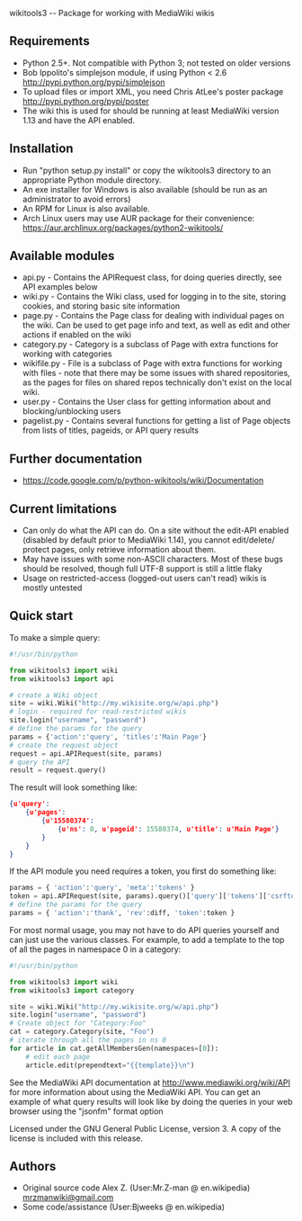 wikitools3 -- Package for working with MediaWiki wikis

Requirements
------------

  * Python 2.5+. Not compatible with Python 3; not tested on older versions
  * Bob Ippolito's simplejson module, if using Python < 2.6
    <http://pypi.python.org/pypi/simplejson>
  * To upload files or import XML, you need Chris AtLee's poster package
    <http://pypi.python.org/pypi/poster>  
  * The wiki this is used for should be running at least MediaWiki version 1.13 and have the API enabled.

Installation
------------

  * Run "python setup.py install" or copy the wikitools3 directory
    to an appropriate Python module directory.
  * An exe installer for Windows is also available (should be run as an 
    administrator to avoid errors)
  * An RPM for Linux is also available.
  * Arch Linux users may use AUR package for their convenience:
    <https://aur.archlinux.org/packages/python2-wikitools/>

Available modules
-----------------

  * api.py - Contains the APIRequest class, for doing queries directly,
	see API examples below
  * wiki.py - Contains the Wiki class, used for logging in to the site,
    storing cookies, and storing basic site information
  * page.py -  Contains the Page class for dealing with individual pages
    on the wiki. Can be used to get page info and text, as well as edit and
	other actions if enabled on the wiki
  * category.py - Category is a subclass of Page with extra functions for
    working with categories
  * wikifile.py - File is a subclass of Page with extra functions for
    working with files - note that there may be some issues with shared 
	repositories, as the pages for files on shared repos technically don't
	exist on the local wiki.
  * user.py - Contains the User class for getting information about and 
    blocking/unblocking users
  * pagelist.py - Contains several functions for getting a list of Page
    objects from lists of titles, pageids, or API query results

Further documentation
---------------------
  * https://code.google.com/p/python-wikitools/wiki/Documentation

Current limitations
-------------------

  * Can only do what the API can do. On a site without the edit-API enabled
    (disabled by default prior to MediaWiki 1.14), you cannot edit/delete/
	protect pages, only retrieve information about them. 
  * May have issues with some non-ASCII characters. Most of these bugs
    should be resolved, though full UTF-8 support is still a little flaky
  * Usage on restricted-access (logged-out users can't read) wikis is
    mostly untested
  
Quick start
-----------

To make a simple query:

```python
#!/usr/bin/python

from wikitools3 import wiki
from wikitools3 import api

# create a Wiki object
site = wiki.Wiki("http://my.wikisite.org/w/api.php") 
# login - required for read-restricted wikis
site.login("username", "password")
# define the params for the query
params = {'action':'query', 'titles':'Main Page'}
# create the request object
request = api.APIRequest(site, params)
# query the API
result = request.query()
```

The result will look something like:

```json
{u'query':
	{u'pages':
		{u'15580374':
			{u'ns': 0, u'pageid': 15580374, u'title': u'Main Page'}
		}
	}
}
```

If the API module you need requires a token, you first do something like:
```python
params = { 'action':'query', 'meta':'tokens' }
token = api.APIRequest(site, params).query()['query']['tokens']['csrftoken']
# define the params for the query
params = { 'action':'thank', 'rev':diff, 'token':token }
```

For most normal usage, you may not have to do API queries yourself and can just
use the various classes. For example, to add a template to the top of all the 
pages in namespace 0 in a category:

```python
#!/usr/bin/python

from wikitools3 import wiki
from wikitools3 import category

site = wiki.Wiki("http://my.wikisite.org/w/api.php") 
site.login("username", "password")
# Create object for "Category:Foo"
cat = category.Category(site, "Foo")
# iterate through all the pages in ns 0
for article in cat.getAllMembersGen(namespaces=[0]):
	# edit each page
	article.edit(prependtext="{{template}}\n")
``` 

See the MediaWiki API documentation at <http://www.mediawiki.org/wiki/API>
for more information about using the MediaWiki API. You can get an example of
what query results will look like by doing the queries in your web browser using
the "jsonfm" format option
 
Licensed under the GNU General Public License, version 3. A copy of the
license is included with this release.

Authors
-------

* Original source code Alex Z. (User:Mr.Z-man @ en.wikipedia) <mrzmanwiki@gmail.com>
* Some code/assistance (User:Bjweeks @ en.wikipedia)
